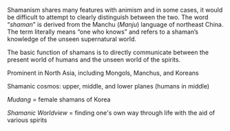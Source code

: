 Shamanism shares many features with animism and in some cases, it would be difficult to attempt to clearly distinguish between the two. The word “*shaman*” is derived from the Manchu (_Manju_) language of northeast China. The term literally means “one who knows” and refers to a shaman’s knowledge of the unseen supernatural world.

The basic function of shamans is to directly communicate between the present world of humans and the unseen world of the spirits.

Prominent in North Asia, including Mongols, Manchus, and Koreans

Shamanic cosmos: upper, middle, and lower planes (humans in middle)

*Mudang* = female shamans of Korea

*Shamanic Worldview* = finding one's own way through life with the aid of various spirits